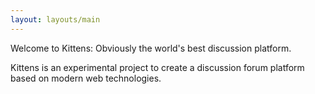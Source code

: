 ```yaml
---
layout: layouts/main
---
```


Welcome to Kittens: Obviously the world's best discussion platform.

Kittens is an experimental project to create a discussion forum platform based on modern web technologies.

<kittens-topics-listing/>
